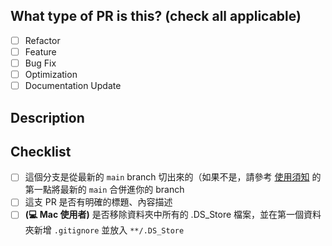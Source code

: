 ## What type of PR is this? (check all applicable)

- [ ] Refactor
- [ ] Feature
- [ ] Bug Fix
- [ ] Optimization
- [ ] Documentation Update

## Description
<!--
請簡述在這個 PR 中你做的事 —— 像是新增了哪些功能或修復了哪些問題。
-->

## Checklist
- [ ] 這個分支是從最新的 `main` branch 切出來的（如果不是，請參考 [使用須知](https://www.notion.so/bensonchiu/GitHub-533f298efcb04cfe88747193f9b0e154?pvs=4) 的第一點將最新的 `main` 合併進你的 branch
- [ ] 這支 PR 是否有明確的標題、內容描述
- [ ] **(💻 Mac 使用者)** 是否移除資料夾中所有的 .DS_Store 檔案，並在第一個資料夾新增 `.gitignore` 並放入 `**/.DS_Store`